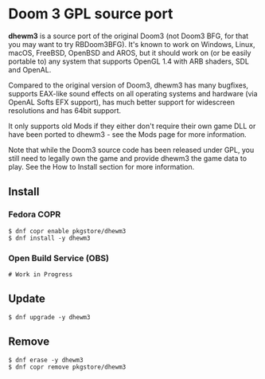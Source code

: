 # Doom 3 GPL source port

**dhewm3** is a source port of the original Doom3 (not Doom3 BFG, for that you may want to try RBDoom3BFG). It's known to work on Windows, Linux, macOS, FreeBSD, OpenBSD and AROS, but it should work on (or be easily portable to) any system that supports OpenGL 1.4 with ARB shaders, SDL and OpenAL.

Compared to the original version of Doom3, dhewm3 has many bugfixes, supports EAX-like sound effects on all operating systems and hardware (via OpenAL Softs EFX support), has much better support for widescreen resolutions and has 64bit support.

It only supports old Mods if they either don't require their own game DLL or have been ported to dhewm3 - see the Mods page for more information.

Note that while the Doom3 source code has been released under GPL, you still need to legally own the game and provide dhewm3 the game data to play. See the How to Install section for more information.

## Install

### Fedora COPR

```
$ dnf copr enable pkgstore/dhewm3
$ dnf install -y dhewm3
```

### Open Build Service (OBS)

```
# Work in Progress
```

## Update

```
$ dnf upgrade -y dhewm3
```

## Remove

```
$ dnf erase -y dhewm3
$ dnf copr remove pkgstore/dhewm3
```
